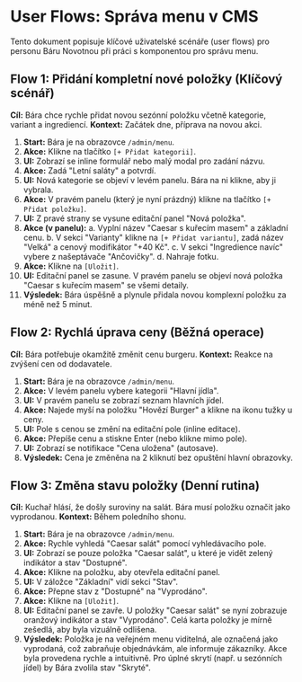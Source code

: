 # User Flows: Správa menu v CMS

Tento dokument popisuje klíčové uživatelské scénáře (user flows) pro personu Báru Novotnou při práci s komponentou pro správu menu.

## Flow 1: Přidání kompletní nové položky (Klíčový scénář)

**Cíl:** Bára chce rychle přidat novou sezónní položku včetně kategorie, variant a ingrediencí.
**Kontext:** Začátek dne, příprava na novou akci.

1.  **Start:** Bára je na obrazovce `/admin/menu`.
2.  **Akce:** Klikne na tlačítko `[+ Přidat kategorii]`.
3.  **UI:** Zobrazí se inline formulář nebo malý modal pro zadání názvu.
4.  **Akce:** Zadá "Letní saláty" a potvrdí.
5.  **UI:** Nová kategorie se objeví v levém panelu. Bára na ni klikne, aby ji vybrala.
6.  **Akce:** V pravém panelu (který je nyní prázdný) klikne na tlačítko `[+ Přidat položku]`.
7.  **UI:** Z pravé strany se vysune editační panel "Nová položka".
8.  **Akce (v panelu):**
    a. Vyplní název "Caesar s kuřecím masem" a základní cenu.
    b. V sekci "Varianty" klikne na `[+ Přidat variantu]`, zadá název "Velká" a cenový modifikátor "+40 Kč".
    c. V sekci "Ingredience navíc" vybere z našeptávače "Ančovičky".
    d. Nahraje fotku.
9.  **Akce:** Klikne na `[Uložit]`.
10. **UI:** Editační panel se zasune. V pravém panelu se objeví nová položka "Caesar s kuřecím masem" se všemi detaily.
11. **Výsledek:** Bára úspěšně a plynule přidala novou komplexní položku za méně než 5 minut.

## Flow 2: Rychlá úprava ceny (Běžná operace)

**Cíl:** Bára potřebuje okamžitě změnit cenu burgeru.
**Kontext:** Reakce na zvýšení cen od dodavatele.

1.  **Start:** Bára je na obrazovce `/admin/menu`.
2.  **Akce:** V levém panelu vybere kategorii "Hlavní jídla".
3.  **UI:** V pravém panelu se zobrazí seznam hlavních jídel.
4.  **Akce:** Najede myší na položku "Hovězí Burger" a klikne na ikonu tužky u ceny.
5.  **UI:** Pole s cenou se změní na editační pole (inline editace).
6.  **Akce:** Přepíše cenu a stiskne Enter (nebo klikne mimo pole).
7.  **UI:** Zobrazí se notifikace "Cena uložena" (autosave).
8.  **Výsledek:** Cena je změněna na 2 kliknutí bez opuštění hlavní obrazovky.

## Flow 3: Změna stavu položky (Denní rutina)

**Cíl:** Kuchař hlásí, že došly suroviny na salát. Bára musí položku označit jako vyprodanou.
**Kontext:** Během poledního shonu.

1.  **Start:** Bára je na obrazovce `/admin/menu`.
2.  **Akce:** Rychle vyhledá "Caesar salát" pomocí vyhledávacího pole.
3.  **UI:** Zobrazí se pouze položka "Caesar salát", u které je vidět zelený indikátor a stav "Dostupné".
4.  **Akce:** Klikne na položku, aby otevřela editační panel.
5.  **UI:** V záložce "Základní" vidí sekci "Stav".
6.  **Akce:** Přepne stav z "Dostupné" na "Vyprodáno".
7.  **Akce:** Klikne na `[Uložit]`.
8.  **UI:** Editační panel se zavře. U položky "Caesar salát" se nyní zobrazuje oranžový indikátor a stav "Vyprodáno". Celá karta položky je mírně zešedlá, aby byla vizuálně odlišena.
9.  **Výsledek:** Položka je na veřejném menu viditelná, ale označená jako vyprodaná, což zabraňuje objednávkám, ale informuje zákazníky. Akce byla provedena rychle a intuitivně. Pro úplné skrytí (např. u sezónních jídel) by Bára zvolila stav "Skryté".
